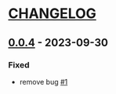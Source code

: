 # [CHANGELOG](https://keepachangelog.com/en/1.0.0/)

<!-- towncrier release notes start -->

## [0.0.4](https://github.com/joamatab/demo_project3/releases/tag/v0.0.4) - 2023-09-30


### Fixed

- remove bug [#1](https://github.com/joamatab/demo_project3/issues/1)
